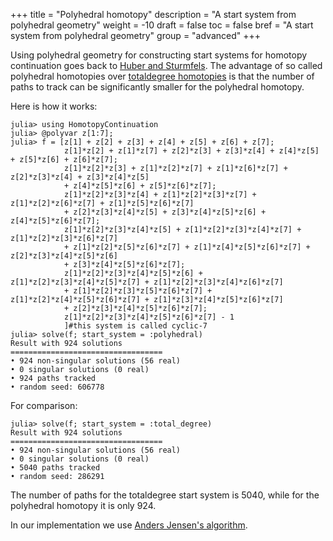 +++
title = "Polyhedral homotopy"
description = "A start system from polyhedral geometry"
weight = -10
draft = false
toc = false
bref = "A start system from polyhedral geometry"
group = "advanced"
+++


Using polyhedral geometry for constructing start systems for homotopy continuation goes back to [Huber and Sturmfels](https://dl.acm.org/citation.cfm?id=213837). The advantage of so called polyhedral homotopies over [totaldegree homotopies](/guides/totaldegree) is that the number of paths to track can be significantly smaller for the polyhedral homotopy.

Here is how it works:

```julia-repl
julia> using HomotopyContinuation
julia> @polyvar z[1:7];
julia> f = [z[1] + z[2] + z[3] + z[4] + z[5] + z[6] + z[7];                                                                      
            z[1]*z[2] + z[1]*z[7] + z[2]*z[3] + z[3]*z[4] + z[4]*z[5] + z[5]*z[6] + z[6]*z[7];                                                    
            z[1]*z[2]*z[3] + z[1]*z[2]*z[7] + z[1]*z[6]*z[7] + z[2]*z[3]*z[4] + z[3]*z[4]*z[5]
            + z[4]*z[5]*z[6] + z[5]*z[6]*z[7];                                          
            z[1]*z[2]*z[3]*z[4] + z[1]*z[2]*z[3]*z[7] + z[1]*z[2]*z[6]*z[7] + z[1]*z[5]*z[6]*z[7]
            + z[2]*z[3]*z[4]*z[5] + z[3]*z[4]*z[5]*z[6] + z[4]*z[5]*z[6]*z[7];                            
            z[1]*z[2]*z[3]*z[4]*z[5] + z[1]*z[2]*z[3]*z[4]*z[7] + z[1]*z[2]*z[3]*z[6]*z[7]
            + z[1]*z[2]*z[5]*z[6]*z[7] + z[1]*z[4]*z[5]*z[6]*z[7] + z[2]*z[3]*z[4]*z[5]*z[6]
            + z[3]*z[4]*z[5]*z[6]*z[7];              
            z[1]*z[2]*z[3]*z[4]*z[5]*z[6] + z[1]*z[2]*z[3]*z[4]*z[5]*z[7] + z[1]*z[2]*z[3]*z[4]*z[6]*z[7]
            + z[1]*z[2]*z[3]*z[5]*z[6]*z[7] + z[1]*z[2]*z[4]*z[5]*z[6]*z[7] + z[1]*z[3]*z[4]*z[5]*z[6]*z[7]
            + z[2]*z[3]*z[4]*z[5]*z[6]*z[7];
            z[1]*z[2]*z[3]*z[4]*z[5]*z[6]*z[7] - 1
            ]#this system is called cyclic-7   
julia> solve(f; start_system = :polyhedral)
Result with 924 solutions
==================================
• 924 non-singular solutions (56 real)
• 0 singular solutions (0 real)
• 924 paths tracked
• random seed: 606778
```

For comparison:

```julia-repl
julia> solve(f; start_system = :total_degree)
Result with 924 solutions
==================================
• 924 non-singular solutions (56 real)
• 0 singular solutions (0 real)
• 5040 paths tracked
• random seed: 286291
```

The number of paths for the totaldegree start system is 5040, while for the polyhedral homotopy it is only 924.

In our implementation we use [Anders Jensen's algorithm](https://arxiv.org/pdf/1601.02818.pdf).
